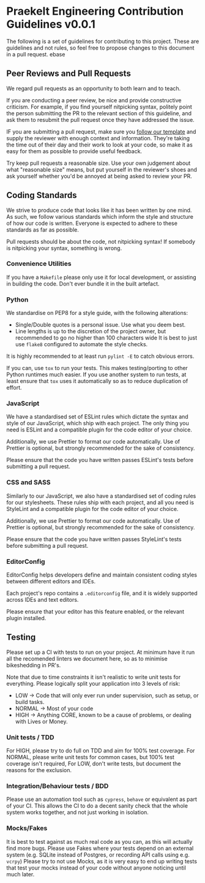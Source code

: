 # Praekelt Engineering Contribution Guidelines v0.0.1
The following is a set of guidelines for contributing to this project.
These are guidelines and not rules, so feel free to propose changes to this document in a pull request.
ebase
## Peer Reviews and Pull Requests
We regard pull requests as an opportunity to both learn and to teach.

If you are conducting a peer review, be nice and provide constructive criticism. For example, if you
find yourself nitpicking syntax, politely point the person submitting the PR to the relevant section of this
guideline, and ask them to resubmit the pull request once they have addressed the issue.

IF you are submitting a pull request, make sure you [follow our template](url/to/template)
and supply the reviewer with enough context and information. They're taking the time out
of their day and their work to look at your code, so make it as easy for them as possible
to provide useful feedback.

Try keep pull requests a reasonable size. Use your own judgement about what "reasonable size"
means, but put yourself in the reviewer's shoes and ask yourself whether you'd be annoyed
at being asked to review your PR.

## Coding Standards
We strive to produce code that looks like it has been written by one mind. As such, we follow
various standards which inform the style and structure of how our code is written. Everyone is
expected to adhere to these standards as far as possible.

Pull requests should be about the code, not nitpicking syntax! If somebody is nitpicking your
syntax, something is wrong.

### Convenience Utilities
If you have a `Makefile` please only use it for local development, or assisting in building the
code. Don't ever bundle it in the built artefact.

### Python
We standardise on PEP8 for a style guide, with the following alterations:
* Single/Double quotes is a personal issue. Use what you deem best.
* Line lengths is up to the discretion of the project owner, but recommended to go no higher 
  than 100 characters wide
It is best to just use `flake8` configured to automate the style checks.

It is highly recommended to at least run `pylint -E` to catch obvious errors.

If you can, use `tox` to run your tests. This makes testing/porting to other Python runtimes 
much easier. If you use another system to run tests, at least ensure that `tox` uses it
automatically so as to reduce duplication of effort.

### JavaScript
We have a standardised set of ESLint rules which dictate the syntax and style of our JavaScript,
which ship with each project. The only thing you need is ESLint and a compatible plugin for the
code editor of your choice.

Additionally, we use Prettier to format our code automatically. Use of Prettier is optional,
but strongly recommended for the sake of consistency.

Please ensure that the code you have written passes ESLint's tests before submitting a pull request.

### CSS and SASS
Similarly to our JavaScript, we also have a standardised set of coding rules for our stylesheets.
These rules ship with each project, and all you need is StyleLint and a compatible plugin for the
code editor of your choice.

Additionally, we use Prettier to format our code automatically. Use of Prettier is optional,
but strongly recommended for the sake of consistency.

Please ensure that the code you have written passes StyleLint's tests before submitting a pull request.

### EditorConfig
EditorConfig helps developers define and maintain consistent coding styles between different editors and IDEs.

Each project's repo contains a `.editorconfig` file, and it is widely supported across IDEs and text editors.

Please ensure that your editor has this feature enabled, or the relevant plugin installed.

## Testing
Please set up a CI with tests to run on your project. At minimum have it run all the recomended linters
we document here, so as to minimise bikeshedding in PR's.

Note that due to time constraints it isn't realistic to write unit tests for everything.
Please logically split your application into 3 levels of risk:
* LOW → Code that will only ever run under supervision, such as setup, or build tasks.
* NORMAL → Most of your code
* HIGH → Anything CORE, known to be a cause of problems, or dealing with Lives or Money.

### Unit tests / TDD
For HIGH, please try to do full on TDD and aim for 100% test coverage.
For NORMAL, please write unit tests for common cases, but 100% test coverage isn't required,
For LOW, don't write tests, but document the reasons for the exclusion.

### Integration/Behaviour tests / BDD
Please use an automation tool such as `cypress`, `behave` or equivalent as part of your CI.
This allows the CI to do a decent sanity check that the whole system works together, and not just working in isolation.

### Mocks/Fakes
It is best to test against as much real code as you can, as this will actually find more bugs.
Please use Fakes where your tests depend on an external system (e.g. SQLite instead of Postgres, or recording API calls using e.g. `vcrpy`)
Please try to not use Mocks, as it is very easy to end up writing tests that test your mocks instead of your code without anyone noticing until much later.
